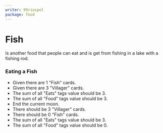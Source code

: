 ```yaml
---
writer: 99riospol
package: food
---
```


# Fish

Is another food that people can eat and is get 
from fishing in a lake with a fishing rod.

### Eating a Fish
 * Given there are 1 "Fish" cards.
 * Given there are 3 "Villager" cards.
 * The sum of all "Eats" tags value should be 3.
 * The sum of all "Food" tags value should be 3.
 * End the current moon.
 * There should be 3 "Villager" cards.
 * There should be 0 "Fish" cards.
 * The sum of all "Eats" tags value should be 3.
 * The sum of all "Food" tags value should be 0.

